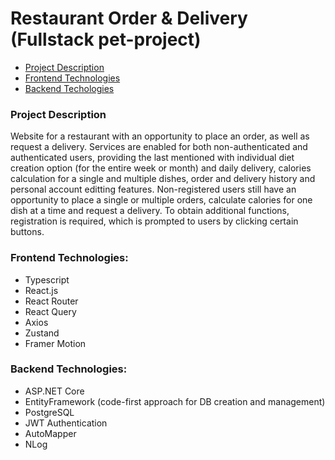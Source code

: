 # Restaurant Order & Delivery (Fullstack pet-project)

 - [Project Description](#description)
 - [Frontend Technologies](#fe)
 - [Backend Techologies](#be)

### <a name="description"></a>Project Description

Website for a restaurant with an opportunity to place an order, as well as request a delivery. Services are enabled for both non-authenticated and authenticated users, providing the last mentioned with individual diet creation option (for the entire week or month) and daily delivery, calories calculation for a single and multiple dishes, order and delivery history and personal account editting features. Non-registered users still have an opportunity to place a single or multiple orders, calculate calories for one dish at a time and request a delivery. To obtain additional functions, registration is required, which is prompted to users by clicking certain buttons.

### <a name="fe"></a>Frontend Technologies:

 - Typescript
 - React.js
 - React Router
 - React Query
 - Axios
 - Zustand
 - Framer Motion

### <a name="be"></a>Backend Technologies:

 - ASP.NET Core
 - EntityFramework (code-first approach for DB creation and management)
 - PostgreSQL
 - JWT Authentication
 - AutoMapper
 - NLog
